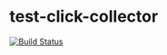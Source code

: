 # test-click-collector

[![Build Status](https://travis-ci.com/wm-admire/test-click-collector.svg?branch=fix01)](https://travis-ci.com/wm-admire/test-click-collector)